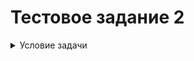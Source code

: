 # Тестовое задание 2

<details>
<summary>Условие задачи</summary>
<br>
В БД есть две таблицы: 
collaborators - таблица сотрудников. Поля: id, name (имя сотрудника), subdivision_id (id подразделения сотрудника), age (возраст).
subdivisions - таблица подразделений. Поля: id, name, parent_id (id родительского подразделения)
  
Необходимо получить сотрудников всех нижестоящих подразделений от подразделения сотрудника “Сотрудник 1” с id 710253 у которых возраст менее 40 лет и длина имени более 11 символов. Также в результирующей таблице не должно оказаться подразделений с id 100055 и 100059. Отсортировать по возрастанию уровня вложенности подразделения. 
  
В результирующем наборе должны быть следующие поля:  
id - id сотрудника  
name - Имя сотрудника  
sub_name - Наименование подразделения  
sub_id - id подразделения  
sub_level - Уровень вложенности подразделения относительно самого верхнего  
colls_count  - Общее количество сотрудников в подразделении сотрудника (включая самого сотрудника).
<details>

### Запрос
```
SELECT c.id, name, sub_name, sub_id, sub_level
	(SELECT COUNT(*) FROM collaborators AS c WHERE c.subdivision_id = sub_id) AS colls_count
FROM collaborators AS c 
INNER JOIN (
	SELECT 
	name AS sub_name, 
	id AS sub_id, 
	LEN(subdivisions.name) - LEN(REPLACE(subdivisions.name, '.', '')) AS sub_level 
	FROM subdivisions 
	WHERE parent_id = (
		SELECT subdivision_id 
		FROM collaborators 
		WHERE id=710253) 
		AND id NOT IN(100055,100059)) AS s 
ON c.subdivision_id = s.sub_id 
WHERE LEN(c.name) > 11 AND c.age < 40 
ORDER BY sub_level ASC;
```
### Результирующая таблица
![image](https://github.com/yobafromstarvvars/global-it-1/assets/82865142/9515bad2-60fb-45b8-89da-fe496bbe4460)
### Время выполнения запроса
![image](https://github.com/yobafromstarvvars/global-it-1/assets/82865142/4b2a129a-ead4-45dc-b999-8fb3787f4141)

# Тестовое задание 1
![image](https://github.com/yobafromstarvvars/global-it-1/assets/82865142/0caca4ca-51f7-46ce-92cf-5319706f379f)
![image](https://github.com/yobafromstarvvars/global-it-1/assets/82865142/fad4cebd-4e21-4218-92ec-f6257668f333)
![image](https://github.com/yobafromstarvvars/global-it-1/assets/82865142/3dbbc253-17a1-4387-8f23-c64cd62b7538)
![image](https://github.com/yobafromstarvvars/global-it-1/assets/82865142/e3858236-5096-4356-9d47-c4f55c06bdb9)
